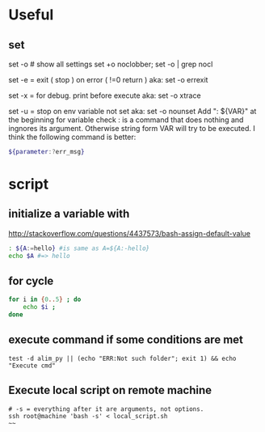 
# Useful 

## set

set -o # show all settings
set +o noclobber; set -o | grep nocl

set -e = exit ( stop )  on error ( !=0 return )
aka: set -o errexit

set -x = for debug. print before execute
aka: set -o xtrace

set -u = stop on env variable not set
aka: set -o nounset
Add ": ${VAR}" at the beginning for variable check
: is a command that does nothing and ingnores its argument. Otherwise string form VAR will try to be executed.
I think the following command is better:

~~~ bash
${parameter:?err_msg}
~~~

# script

## initialize a variable with

http://stackoverflow.com/questions/4437573/bash-assign-default-value

~~~ bash
: ${A:=hello} #is same as A=${A:-hello}
echo $A #=> hello
~~~


## for cycle

~~~bash
for i in {0..5} ; do 
	echo $i ; 
done
~~~

## execute command if some conditions are met

~~~
test -d alim_py || (echo "ERR:Not such folder"; exit 1) && echo "Execute cmd"
~~~

## Execute local script on remote machine

~~~
# -s = everything after it are arguments, not options.
ssh root@machine 'bash -s' < local_script.sh
~~